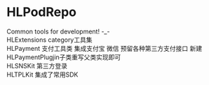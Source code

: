 # HLPodRepo
Common tools for development! -_-  
HLExtensions category工具集   
HLPayment 支付工具类 集成支付宝 微信 预留各种第三方支付接口 新建HLPaymentPlugjin子类重写父类实现即可  
HLSNSKit 第三方登录  
HLTPLKit  集成了常用SDK 
